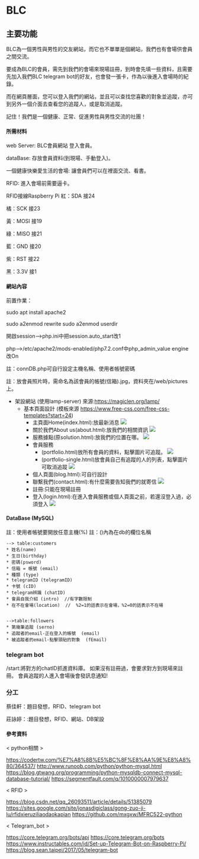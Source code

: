 # BLC


## 主要功能
BLC為一個男性與男性的交友網站，而它也不單單是個網站，我們也有會場供會員之間交流。

要成為BLC的會員，需先到我們的會場來現場註冊，到時會先填一些資料，且需要先加入我們BLC telegram bot的好友，也會發一張卡，作為以後進入會場時的紀錄。

而在網頁層面，您可以登入我們的網站，並且可以查找您喜歡的對象並追蹤，亦可到另外一個介面去查看您的追蹤人，或是取消追蹤。

記住！我們是一個健康、正常、促進男性與男性交流的社團！

#### 所需材料
web Server: BLC會員網站 登入會員。 

dataBase: 存放會員資料(到現場、手動登入)。 

一個健康快樂愛生活的會場: 讓會員們可以在裡面交流、看書。 

RFID: 進入會場前需要逼卡。

RFID接線Raspberry Pi
紅：SDA     接24  

橘：SCK     接23  

黃：MOSI    接19 

綠：MISO    接21  

藍：GND     接20  

紫：RST     接22  

黑：3.3V    接1

#### 網站內容
前置作業：

sudo apt install apache2  

sudo a2enmod rewrite
sudo a2enmod userdir  

開啟session-->php.ini中把session.auto_start改1 

php-–>/etc/apache2/mods-enabled/php7.2.conf中php_admin_value engine 改On

註：connDB.php可自行設定主機名稱、使用者帳號密碼

註：放會員照片時，需命名為該會員的帳號(信箱).jpg，資料夾在/web/pictures上。

* 架設網站 (使用lamp-server) 來源:https://magiclen.org/lamp/
    * 基本頁面設計 (模板來源 https://www.free-css.com/free-css-templates?start=24)
        * 主頁面Home(index.html):放最新消息
        ![](https://i.imgur.com/oGpwsKk.jpg)
        * 關於我們About us(about.html):放我們的相關資訊
         ![](https://i.imgur.com/9jwbJPI.png)
        * 服務據點(原solution.html):放我們的位置在哪。
        ![](https://i.imgur.com/gidSmlg.png)
        * 會員服務
            * (portfolio.html)放所有會員的資料，點擊圖片可追蹤。
            ![](https://i.imgur.com/cgZgGzF.png)
            * (portfolio-single.html)放會員自己有追蹤的人的列表，點擊圖片可取消追蹤
            ![](https://i.imgur.com/jjPQMVj.png)
        * 個人頁面(blog.html):可自行設計 
        * 聯繫我們(contact.html):有什麼需要告知我們的就寄信
        ![](https://i.imgur.com/7dt25iT.png)
        * 註冊:只能在現場註冊
        * 登入(login.html):在進入會員服務或個人頁面之前，若還沒登入過，必須登入
        ![](https://i.imgur.com/sCvwgfh.jpg)

#### DataBase (MySQL)
註：使用者帳號要開放任意主機(%)
註：()內為在db的欄位名稱

    --> table:customers
    * 姓名(name)
    * 生日(birthday)
    * 密碼(psword)
    * 信箱 = 帳號 (email)
    * 種類 (type)
    * telegramID (telegramID)
    * 卡號 (cID)
    * telegram辨識 (chatID)
    * 會員自我介紹 (intro)  //有字數限制
    * 在不在會場(location)  //  %2=1的話表示在會場，%2=0的話表示不在場
    
    
    -->table:followers
    * 第幾筆追蹤 (serno)
    * 追蹤者的email-正在登入的帳號  (email)
    * 被追蹤者的email-點擊頭貼的對象  (fEmail)
    
### telegram bot
/start:將對方的chatID抓進資料庫。 如果沒有註冊過，會要求對方到現場來註冊。
會員追蹤的人進入會場後會發訊息通知!

### 分工

蔡佳軒：題目發想，RFID、telegram bot

莊詠婷：:題目發想，RFID、網站、DB架設

#### 參考資料
< python相關 >

https://codertw.com/%E7%A8%8B%E5%BC%8F%E8%AA%9E%E8%A8%80/364537/
http://www.runoob.com/python/python-mysql.html
https://blog.gtwang.org/programming/python-mysqldb-connect-mysql-database-tutorial/
https://segmentfault.com/q/1010000007979637

< RFID >

https://blog.csdn.net/qq_26093511/article/details/51385079
https://sites.google.com/site/jonasdigiclass/gong-zuo-ji-lu/rfidxieruziliaodaokapian
https://github.com/mxgxw/MFRC522-python

< Telegram_bot >

https://core.telegram.org/bots/api
https://core.telegram.org/bots
https://www.instructables.com/id/Set-up-Telegram-Bot-on-Raspberry-Pi/
https://blog.sean.taipei/2017/05/telegram-bot


